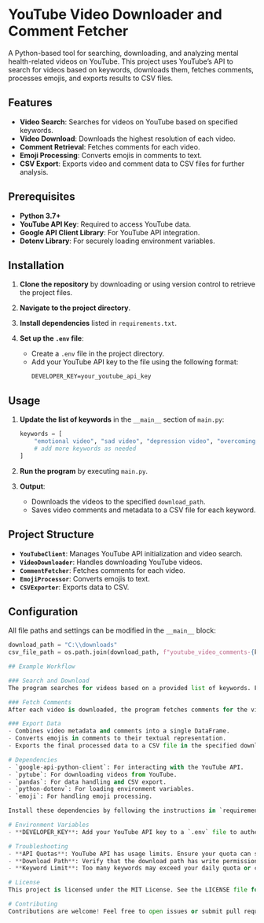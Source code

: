 # YouTube Video Downloader and Comment Fetcher

A Python-based tool for searching, downloading, and analyzing mental health-related videos on YouTube. This project uses YouTube’s API to search for videos based on keywords, downloads them, fetches comments, processes emojis, and exports results to CSV files.

## Features

- **Video Search**: Searches for videos on YouTube based on specified keywords.
- **Video Download**: Downloads the highest resolution of each video.
- **Comment Retrieval**: Fetches comments for each video.
- **Emoji Processing**: Converts emojis in comments to text.
- **CSV Export**: Exports video and comment data to CSV files for further analysis.

## Prerequisites

- **Python 3.7+**
- **YouTube API Key**: Required to access YouTube data.
- **Google API Client Library**: For YouTube API integration.
- **Dotenv Library**: For securely loading environment variables.

## Installation

1. **Clone the repository** by downloading or using version control to retrieve the project files.

2. **Navigate to the project directory**.

3. **Install dependencies** listed in `requirements.txt`.

4. **Set up the `.env` file**:
   - Create a `.env` file in the project directory.
   - Add your YouTube API key to the file using the following format:
     ```plaintext
     DEVELOPER_KEY=your_youtube_api_key
     ```

## Usage

1. **Update the list of keywords** in the `__main__` section of `main.py`:
    ```python
    keywords = [
        "emotional video", "sad video", "depression video", "overcoming loneliness",
        # add more keywords as needed
    ]
    ```

2. **Run the program** by executing `main.py`.

3. **Output**:
   - Downloads the videos to the specified `download_path`.
   - Saves video comments and metadata to a CSV file for each keyword.

## Project Structure

- **`YouTubeClient`**: Manages YouTube API initialization and video search.
- **`VideoDownloader`**: Handles downloading YouTube videos.
- **`CommentFetcher`**: Fetches comments for each video.
- **`EmojiProcessor`**: Converts emojis to text.
- **`CSVExporter`**: Exports data to CSV.

## Configuration

All file paths and settings can be modified in the `__main__` block:
```python
download_path = "C:\\downloads"
csv_file_path = os.path.join(download_path, f"youtube_video_comments-{keyword}.csv")

## Example Workflow

### Search and Download
The program searches for videos based on a provided list of keywords. For each keyword, it retrieves video details from YouTube and downloads the videos in the highest resolution available.

### Fetch Comments
After each video is downloaded, the program fetches comments for the video using the YouTube Data API. It gathers top comments based on a specified maximum number and includes additional details, such as like count.

### Export Data
- Combines video metadata and comments into a single DataFrame.
- Converts emojis in comments to their textual representation.
- Exports the final processed data to a CSV file in the specified download path, making it ready for further analysis.

# Dependencies
- `google-api-python-client`: For interacting with the YouTube API.
- `pytube`: For downloading videos from YouTube.
- `pandas`: For data handling and CSV export.
- `python-dotenv`: For loading environment variables.
- `emoji`: For handling emoji processing.

Install these dependencies by following the instructions in `requirements.txt`.

# Environment Variables
- **DEVELOPER_KEY**: Add your YouTube API key to a `.env` file to authenticate with the YouTube Data API.

# Troubleshooting
- **API Quotas**: YouTube API has usage limits. Ensure your quota can support the number of searches and comment fetches.
- **Download Path**: Verify that the download path has write permissions.
- **Keyword Limit**: Too many keywords may exceed your daily quota or cause API call timeouts.

# License
This project is licensed under the MIT License. See the LICENSE file for details.

# Contributing
Contributions are welcome! Feel free to open issues or submit pull requests to add features or improve code quality.

